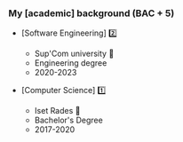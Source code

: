 ### My \[academic\] background (BAC + 5)

- [Software Engineering] 2️⃣ 

  - Sup'Com university 🏫
  - Engineering degree 
  - 2020-2023

- [Computer Science] 1️⃣ 

  - Iset Rades 🏫
  - Bachelor's Degree
  - 2017-2020
